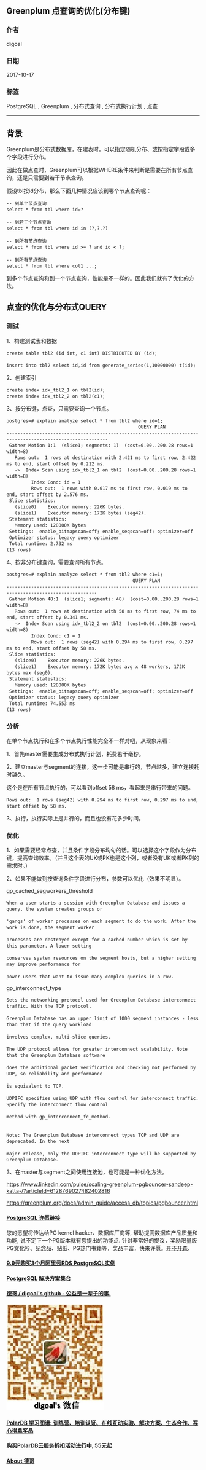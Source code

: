 ## Greenplum 点查询的优化(分布键)  
                         
### 作者        
digoal        
        
### 日期         
2017-10-17       
          
### 标签        
PostgreSQL , Greenplum , 分布式查询 , 分布式执行计划 , 点查    
                    
----                    
                     
## 背景     
Greenplum是分布式数据库，在建表时，可以指定随机分布、或按指定字段或多个字段进行分布。  
  
因此在做点查时，Greenplum可以根据WHERE条件来判断是需要在所有节点查询，还是只需要到若干节点查询。  
  
假设tbl按id分布，那么下面几种情况应该到哪个节点查询呢：  
  
```  
-- 到单个节点查询  
select * from tbl where id=?  
  
-- 到若干个节点查询  
select * from tbl where id in (?,?,?)  
  
-- 到所有节点查询  
select * from tbl where id >= ? and id < ?;  
  
-- 到所有节点查询  
select * from tbl where col1 ...;  
```  
  
到多个节点查询和到一个节点查询，性能是不一样的。因此我们就有了优化的方法。  
  
## 点查的优化与分布式QUERY  
  
### 测试  
  
1、构建测试表和数据  
  
```  
create table tbl2 (id int, c1 int) DISTRIBUTED BY (id);  
  
insert into tbl2 select id,id from generate_series(1,10000000) t(id);  
```  
  
2、创建索引  
  
```  
create index idx_tbl2_1 on tbl2(id);  
create index idx_tbl2_2 on tbl2(c1);  
```  
  
3、按分布键，点查，只需要查询一个节点。  
  
```  
postgres=# explain analyze select * from tbl2 where id=1;  
                                                QUERY PLAN                                                   
-----------------------------------------------------------------------------------------------------------  
 Gather Motion 1:1  (slice1; segments: 1)  (cost=0.00..200.28 rows=1 width=8)  
   Rows out:  1 rows at destination with 2.421 ms to first row, 2.422 ms to end, start offset by 0.212 ms.  
   ->  Index Scan using idx_tbl2_1 on tbl2  (cost=0.00..200.28 rows=1 width=8)  
         Index Cond: id = 1  
         Rows out:  1 rows with 0.017 ms to first row, 0.019 ms to end, start offset by 2.576 ms.  
 Slice statistics:  
   (slice0)    Executor memory: 226K bytes.  
   (slice1)    Executor memory: 172K bytes (seg42).  
 Statement statistics:  
   Memory used: 128000K bytes  
 Settings:  enable_bitmapscan=off; enable_seqscan=off; optimizer=off  
 Optimizer status: legacy query optimizer  
 Total runtime: 2.732 ms  
(13 rows)  
```  
  
4、按非分布键查询，需要查询所有节点。  
  
```  
postgres=# explain analyze select * from tbl2 where c1=1;  
                                              QUERY PLAN                                                 
-------------------------------------------------------------------------------------------------------  
 Gather Motion 48:1  (slice1; segments: 48)  (cost=0.00..200.28 rows=1 width=8)  
   Rows out:  1 rows at destination with 58 ms to first row, 74 ms to end, start offset by 0.341 ms.  
   ->  Index Scan using idx_tbl2_2 on tbl2  (cost=0.00..200.28 rows=1 width=8)  
         Index Cond: c1 = 1  
         Rows out:  1 rows (seg42) with 0.294 ms to first row, 0.297 ms to end, start offset by 58 ms.  
 Slice statistics:  
   (slice0)    Executor memory: 226K bytes.  
   (slice1)    Executor memory: 172K bytes avg x 48 workers, 172K bytes max (seg0).  
 Statement statistics:  
   Memory used: 128000K bytes  
 Settings:  enable_bitmapscan=off; enable_seqscan=off; optimizer=off  
 Optimizer status: legacy query optimizer  
 Total runtime: 74.553 ms  
(13 rows)  
```  
  
### 分析  
在单个节点执行和在多个节点执行性能完全不一样对吧，从现象来看：  
  
1、首先master需要生成分布式执行计划，耗费若干毫秒。  
  
2、建立master与segment的连接，这一步可能是串行的，节点越多，建立连接耗时越久。  
  
这个是在所有节点执行的，可以看到offset 58 ms，看起来是串行带来的问题。  
  
```  
Rows out:  1 rows (seg42) with 0.294 ms to first row, 0.297 ms to end, start offset by 58 ms.  
```  
  
3、执行，执行实际上是并行的，而且也没有花多少时间。  
  
### 优化  
1、如果需要经常点查，并且条件字段分布均匀的话。可以选择这个字段作为分布键，提高查询效率。（并且这个表的UK或PK也是这个列，或者没有UK或者PK列的需求时。）  
  
2、如果不能做到按查询条件字段进行分布，参数可以优化（效果不明显）。  
  
gp_cached_segworkers_threshold  
  
```  
When a user starts a session with Greenplum Database and issues a query, the system creates groups or  
  
'gangs' of worker processes on each segment to do the work. After the work is done, the segment worker  
  
processes are destroyed except for a cached number which is set by this parameter. A lower setting  
  
conserves system resources on the segment hosts, but a higher setting may improve performance for  
  
power-users that want to issue many complex queries in a row.  
```  
  
gp_interconnect_type  
  
```  
Sets the networking protocol used for Greenplum Database interconnect traffic. With the TCP protocol,  
  
Greenplum Database has an upper limit of 1000 segment instances - less than that if the query workload  
  
involves complex, multi-slice queries.  
  
The UDP protocol allows for greater interconnect scalability. Note that the Greenplum Database software  
  
does the additional packet verification and checking not performed by UDP, so reliability and performance  
  
is equivalent to TCP.  
  
UDPIFC specifies using UDP with flow control for interconnect traffic. Specify the interconnect flow control  
  
method with gp_interconnect_fc_method.  
  
  
Note: The Greenplum Database interconnect types TCP and UDP are deprecated. In the next  
  
major release, only the UDPIFC interconnect type will be supported by Greenplum Database.  
```  
  
3、在master与segment之间使用连接池，也可能是一种优化方法。   
  
https://www.linkedin.com/pulse/scaling-greenplum-pgbouncer-sandeep-katta-/?articleId=6128769027482402816  
  
https://greenplum.org/docs/admin_guide/access_db/topics/pgbouncer.html   
  
  
  
  
  
  
  
  
  
  
  
  
  
  
  
  
  
  
  
  
  
  
  
  
  
  
  
  
  
  
  
  
  
  
  
  
  
  
  
  
  
  
  
  
  
  
  
  
  
  
  
  
  
  
  
  
  
  
  
  
  
  
  
  
  
  
  
  
  
  
  
  
  
#### [PostgreSQL 许愿链接](https://github.com/digoal/blog/issues/76 "269ac3d1c492e938c0191101c7238216")
您的愿望将传达给PG kernel hacker、数据库厂商等, 帮助提高数据库产品质量和功能, 说不定下一个PG版本就有您提出的功能点. 针对非常好的提议，奖励限量版PG文化衫、纪念品、贴纸、PG热门书籍等，奖品丰富，快来许愿。[开不开森](https://github.com/digoal/blog/issues/76 "269ac3d1c492e938c0191101c7238216").  
  
  
#### [9.9元购买3个月阿里云RDS PostgreSQL实例](https://www.aliyun.com/database/postgresqlactivity "57258f76c37864c6e6d23383d05714ea")
  
  
#### [PostgreSQL 解决方案集合](https://yq.aliyun.com/topic/118 "40cff096e9ed7122c512b35d8561d9c8")
  
  
#### [德哥 / digoal's github - 公益是一辈子的事.](https://github.com/digoal/blog/blob/master/README.md "22709685feb7cab07d30f30387f0a9ae")
  
  
![digoal's wechat](../pic/digoal_weixin.jpg "f7ad92eeba24523fd47a6e1a0e691b59")
  
  
#### [PolarDB 学习图谱: 训练营、培训认证、在线互动实验、解决方案、生态合作、写心得拿奖品](https://www.aliyun.com/database/openpolardb/activity "8642f60e04ed0c814bf9cb9677976bd4")
  
  
#### [购买PolarDB云服务折扣活动进行中, 55元起](https://www.aliyun.com/activity/new/polardb-yunparter?userCode=bsb3t4al "e0495c413bedacabb75ff1e880be465a")
  
  
#### [About 德哥](https://github.com/digoal/blog/blob/master/me/readme.md "a37735981e7704886ffd590565582dd0")
  
